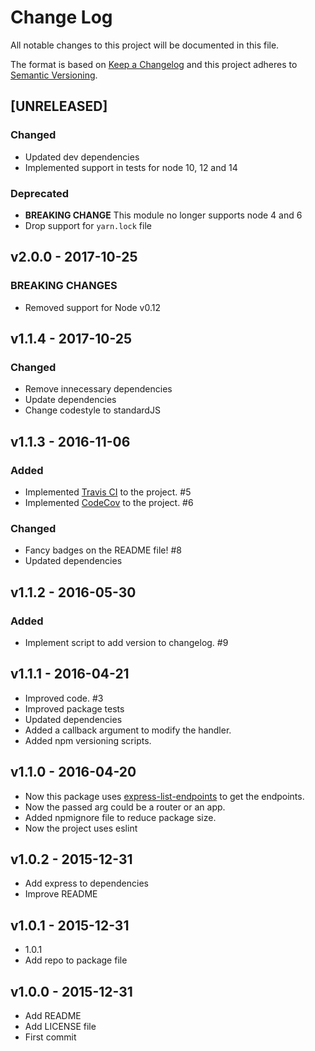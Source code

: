 # Change Log

All notable changes to this project will be documented in this file.

The format is based on [Keep a Changelog](http://keepachangelog.com/)
and this project adheres to [Semantic Versioning](http://semver.org/).

<!--
## [UNRELEASED]
### Added
### Changed
### Deprecated
### Removed
### Fixed
### Security
-->

## [UNRELEASED]
### Changed
- Updated dev dependencies
- Implemented support in tests for node 10, 12 and 14
### Deprecated
- **BREAKING CHANGE** This module no longer supports node 4 and 6
- Drop support for `yarn.lock` file


## v2.0.0 - 2017-10-25

### BREAKING CHANGES
- Removed support for Node v0.12


## v1.1.4 - 2017-10-25

### Changed
- Remove innecessary dependencies
- Update dependencies
- Change codestyle to standardJS


## v1.1.3 - 2016-11-06

### Added
- Implemented [Travis CI](https://travis-ci.org/) to the project. #5
- Implemented [CodeCov](http://http://codecov.io/) to the project. #6

### Changed
- Fancy badges on the README file! #8
- Updated dependencies
  
## v1.1.2 - 2016-05-30

### Added
- Implement script to add version to changelog. #9


## v1.1.1 - 2016-04-21

- Improved code. #3
- Improved package tests
- Updated dependencies
- Added a callback argument to modify the handler.
- Added npm versioning scripts.


## v1.1.0 - 2016-04-20

- Now this package uses [express-list-endpoints](https://github.com/AlbertoFdzM/express-list-endpoints) to get the endpoints.
- Now the passed arg could be a router or an app.
- Added npmignore file to reduce package size.
- Now the project uses eslint

## v1.0.2 - 2015-12-31

- Add express to dependencies
- Improve README

## v1.0.1 - 2015-12-31

- 1.0.1
- Add repo to package file

## v1.0.0 - 2015-12-31

- Add README
- Add LICENSE file
- First commit
